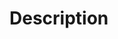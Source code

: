 # Description

<Info on what this pull request adds>

[//]: # (Reminder: Always update the "lastmod" portion at the top of any modified Markdown files)
